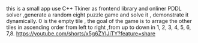 this is a small app use C++ Tkiner as frontend library and onliner PDDL solver ,generate a random eight puzzle game and solve it , demonstrate it dynamically.
0 is the empty tile , the goal of the game is to arrage the other tiles in ascending order from left to right ,from up to down in 1, 2, 3, 4, 5, 6, 7,8.
https://youtube.com/shorts/x5g6ZYIJiTY?feature=share
